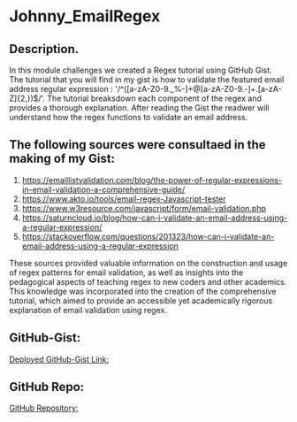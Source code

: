 # Johnny_EmailRegex

## Description.
In this module challenges we created a Regex tutorial using GitHub Gist. The tutorial that you will find in my gist is how to validate the featured email address regular expression : '/^([a-zA-Z0-9._%-]+@[a-zA-Z0-9.-]+\.[a-zA-Z]{2,})$/'. The tutorial breaksdown each component of the regex and provides a thorough explanation. After reading the Gist the readwer will understand how the regex functions to validate an email address. 



## The following sources were consultaed in the making of my Gist: 
1. https://emaillistvalidation.com/blog/the-power-of-regular-expressions-in-email-validation-a-comprehensive-guide/
2. https://www.akto.io/tools/email-regex-Javascript-tester
3. https://www.w3resource.com/javascript/form/email-validation.php
4. https://saturncloud.io/blog/how-can-i-validate-an-email-address-using-a-regular-expression/
5. https://stackoverflow.com/questions/201323/how-can-i-validate-an-email-address-using-a-regular-expression



These sources provided valuable information on the construction and usage of regex patterns for email validation, as well as insights into the pedagogical aspects of teaching regex to new coders and other academics. This knowledge was incorporated into the creation of the comprehensive tutorial, which aimed to provide an accessible yet academically rigorous explanation of email validation using regex.

## GitHub-Gist:
[Deployed GitHub-Gist Link:](https://gist.github.com/xJohnnyy/9007a4d4d482c93d67a86cd609979a5a)

## GitHub Repo:
[GitHub Repository:](https://github.com/xJohnnyy/Johnny_EmailRegex)

